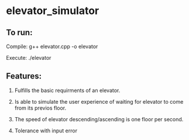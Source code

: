 # elevator_simulator

## To run:
Compile:  g++ elevator.cpp -o elevator 

Execute:  ./elevator


## Features:
1. Fulfills the basic requirments of an elevator.

2. Is able to simulate the user experience of waiting for elevator to come from its previos floor.

3. The speed of elevator descending/ascending is one floor per second.

4. Tolerance with input error 


